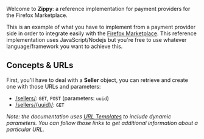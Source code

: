 Welcome to **Zippy**: a reference implementation for payment providers for the Firefox Marketplace.

This is an example of what you have to implement from a payment provider side in order to integrate easily with the [Firefox Marketplace](https://marketplace.firefox.com). This reference implementation uses JavaScript/Nodejs but you're free to use whatever language/framework you want to achieve this.

## Concepts & URLs

First, you'll have to deal with a **Seller** object, you can retrieve and create one with those URLs and parameters:

* [/sellers/](/sellers/): `GET`, `POST` (parameters: `uuid`)
* [/sellers/{uuid}/](/sellers/{uuid}/): `GET`

*Note: the documentation uses [URL Templates](https://en.wikipedia.org/wiki/URL_Template) to include dynamic parameters. You can follow those links to get additional information about a particular URL.*


<!--
## Authentication


## Errors


## Caching
-->
